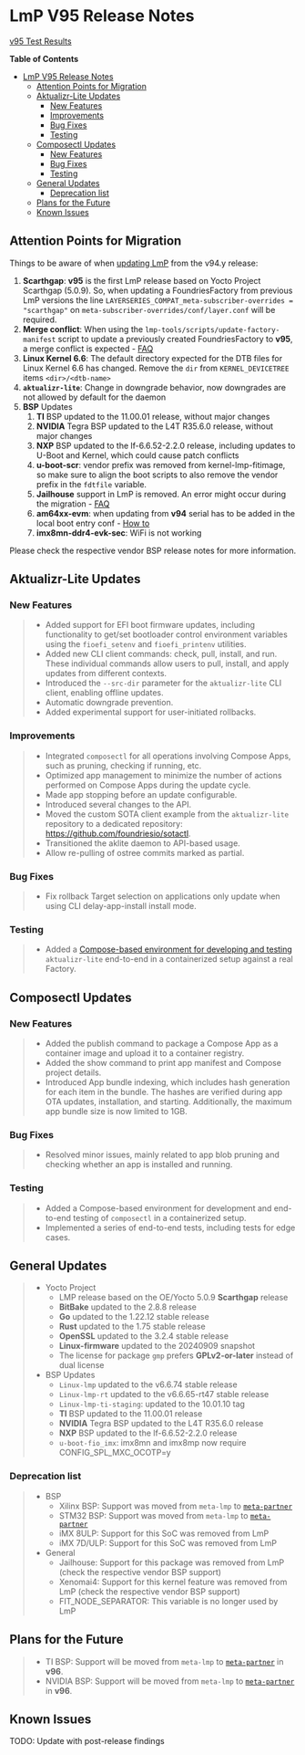 # LmP V95 Release Notes

[v95 Test Results](https://qa-reports.foundries.io/lmp/lmp-ci-testing/build/f004f66e5c09523819b92a465a2f044066f00e2c/)

**Table of Contents**
- [LmP V95 Release Notes](#lmp-v95-release-notes)
  - [Attention Points for Migration](#attention-points-for-migration)
  - [Aktualizr-Lite Updates](#aktualizr-lite-updates)
    - [New Features](#new-features)
    - [Improvements](#improvements)
    - [Bug Fixes](#bug-fixes)
    - [Testing](#testing)
  - [Composectl Updates](#composectl-updates)
    - [New Features](#new-features-1)
    - [Bug Fixes](#bug-fixes-1)
    - [Testing](#testing-1)
  - [General Updates](#general-updates)
    - [Deprecation list](#deprecation-list)
  - [Plans for the Future](#plans-for-the-future)
  - [Known Issues](#known-issues)

## Attention Points for Migration
Things to be aware of when [updating LmP](https://docs.foundries.io/95/reference-manual/linux/linux-update.html) from the v94.y release:

1. **Scarthgap**: **v95** is the first LmP release based on Yocto Project Scarthgap (5.0.9).
   So, when updating a FoundriesFactory from previous LmP versions the line
   `LAYERSERIES_COMPAT_meta-subscriber-overrides = "scarthgap"`
    on `meta-subscriber-overrides/conf/layer.conf` will be required.
2. **Merge conflict**: When using the `lmp-tools/scripts/update-factory-manifest`
   script to update a previously created FoundriesFactory to **v95**,
   a merge conflict is expected -
   [FAQ](https://docs.foundries.io/latest/user-guide/troubleshooting/troubleshooting.html#update-foundriesfactory-manifest-merge-conflict)
3. **Linux Kernel 6.6**: The default directory expected for the DTB files for
   Linux Kernel 6.6 has changed.
   Remove the `dir` from `KERNEL_DEVICETREE` items `<dir>/<dtb-name>`
4. **`aktualizr-lite`**: Change in downgrade behavior, now downgrades are not allowed
   by default for the daemon
5. **BSP** Updates
   1. **TI** BSP updated to the 11.00.01 release, without major changes
   2. **NVIDIA** Tegra BSP updated to the L4T R35.6.0 release,
      without major changes
   3. **NXP** BSP updated to the lf-6.6.52-2.2.0 release, including updates to
      U-Boot and Kernel, which could cause patch conflicts
   4. **u-boot-scr**: vendor prefix was removed from kernel-lmp-fitimage,
      so make sure to align the boot scripts to also remove the vendor prefix
      in the `fdtfile` variable.
   5. **Jailhouse** support in LmP is removed. An error might occur during the migration -
      [FAQ](https://docs.foundries.io/latest/user-guide/troubleshooting/troubleshooting.html#jailhousesupportin-lmp-is-removed)
   6. **am64xx-evm**: when updating from **v94** serial has to be added in the
      local boot entry conf -
      [How to](https://docs.foundries.io/latest/user-guide/lmp-customization/lmp-customization.html#kernel-command-line-arguments)
   7. **imx8mn-ddr4-evk-sec**: WiFi is not working


Please check the respective vendor BSP release notes for more
information.

## Aktualizr-Lite Updates

### New Features
> - Added support for EFI boot firmware updates, including functionality to
>   get/set bootloader control environment variables using the
>   `fioefi_setenv` and `fioefi_printenv` utilities.
> - Added new CLI client commands: check, pull, install, and run.
>   These individual commands allow users to pull, install,
>   and apply updates from different contexts.
> - Introduced the `--src-dir` parameter for the `aktualizr-lite` CLI client,
>   enabling offline updates.
> - Automatic downgrade prevention.
> - Added experimental support for user-initiated rollbacks.

### Improvements

> - Integrated `composectl` for all operations involving Compose Apps,
>   such as pruning, checking if running, etc.
> - Optimized app management to minimize the number of actions performed on
>   Compose Apps during the update cycle.
> - Made app stopping before an update configurable.
> - Introduced several changes to the API.
> - Moved the custom SOTA client example from the `aktualizr-lite` repository to
>    a dedicated repository: https://github.com/foundriesio/sotactl.
> - Transitioned the aklite daemon to API-based usage.
> - Allow re-pulling of ostree commits marked as partial.

### Bug Fixes

> - Fix rollback Target selection on applications only update when using CLI
>   delay-app-install install mode.


### Testing
> - Added a
>   [Compose-based environment for developing and testing](https://github.com/foundriesio/aktualizr-lite/tree/v95?tab=readme-ov-file#development-and-testing-in-containerized-environment)
>   `aktualizr-lite` end-to-end in a containerized setup against a real Factory.

## Composectl Updates

### New Features

> - Added the publish command to package a Compose App as a container image and
>   upload it to a container registry.
> - Added the show command to print app manifest and Compose project details.
> - Introduced App bundle indexing, which includes hash generation for
>   each item in the bundle. The hashes are verified during app OTA updates,
>   installation, and starting. Additionally, the maximum app bundle size is
>   now limited to 1GB.

### Bug Fixes

> - Resolved minor issues, mainly related to app blob pruning and checking
>   whether an app is installed and running.

### Testing

> - Added a Compose-based environment for development and end-to-end testing of
>  `composectl` in a containerized setup.
> - Implemented a series of end-to-end tests, including tests for edge cases.

## General Updates

> - Yocto Project
>   - LMP release based on the OE/Yocto 5.0.9 **Scarthgap** release
>   - **BitBake** updated to the 2.8.8 release
>   - **Go** updated to the 1.22.12 stable release
>   - **Rust** updated to the 1.75 stable release
>   - **OpenSSL** updated to the 3.2.4 stable release
>   - **Linux-firmware** updated to the 20240909 snapshot
>   - The license for package `gmp` prefers **GPLv2-or-later** instead of dual license
> - BSP Updates
>   - `Linux-lmp` updated to the v6.6.74 stable release
>   - `Linux-lmp-rt` updated to the v6.6.65-rt47 stable release
>   - `Linux-lmp-ti-staging`: updated to the 10.01.10 tag
>   - **TI** BSP updated to the 11.00.01 release
>   - **NVIDIA** Tegra BSP updated to the L4T R35.6.0 release
>   - **NXP** BSP updated to the lf-6.6.52-2.2.0 release
>   - `u-boot-fio_imx`: imx8mn and imx8mp now require CONFIG_SPL_MXC_OCOTP=y

### Deprecation list

> - BSP
>   - Xilinx BSP: Support was moved from `meta-lmp` to [`meta-partner`](https://github.com/foundriesio/meta-partner/)
>   - STM32 BSP: Support was moved from `meta-lmp` to [`meta-partner`](https://github.com/foundriesio/meta-partner/)
>   - iMX 8ULP: Support for this SoC was removed from LmP
>   - iMX 7D/ULP: Support for this SoC was removed from LmP
> - General
>   - Jailhouse: Support for this package was removed from LmP
>     (check the respective vendor BSP support)
>   - Xenomai4: Support for this kernel feature was removed from LmP
>     (check the respective vendor BSP support)
>   - FIT_NODE_SEPARATOR: This variable is no longer used by LmP

## Plans for the Future

> - TI BSP: Support will be moved from `meta-lmp` to [`meta-partner`](https://github.com/foundriesio/meta-partner/) in **v96**.
> - NVIDIA BSP: Support will be moved from `meta-lmp` to [`meta-partner`](https://github.com/foundriesio/meta-partner/) in **v96**.

## Known Issues

TODO: Update with post-release findings

